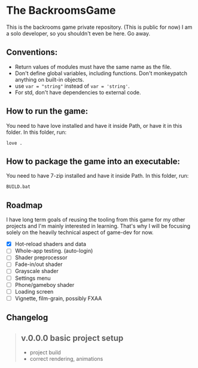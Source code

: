 # The BackroomsGame
This is the backrooms game private repository. (This is public for now) I am a solo developer, so you shouldn't even be here. Go away.
## Conventions:
- Return values of modules must have the same name as the file.
- Don't define global variables, including functions. Don't monkeypatch anything on built-in objects.
- use `var = "string"` instead of `var = 'string'`.
- For std, don't have dependencies to external code.
## How to run the game:
You need to have love installed and have it inside Path, or have it in this folder. In this folder, run:
```batch
love .
```
## How to package the game into an executable:
You need to have 7-zip installed and have it inside Path. In this folder, run:
```batch
BUILD.bat
```
## Roadmap
I have long term goals of reusing the tooling from this game for my other projects and I'm mainly
interested in learning. That's why I will be focusing solely on the heavily technical aspect of game-dev for now.
- [x] Hot-reload shaders and data
- [ ] Whole-app testing. (auto-login)
- [ ] Shader preprocessor
- [ ] Fade-in/out shader
- [ ] Grayscale shader
- [ ] Settings menu
- [ ] Phone/gameboy shader
- [ ] Loading screen
- [ ] Vignette, film-grain, possibly FXAA
## Changelog
> ## v.0.0.0 basic project setup
> - project build
> - correct rendering, animations
